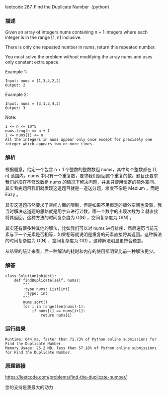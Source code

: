 leetcode  287. Find the Duplicate Number（python）




### 描述

Given an array of integers nums containing n + 1 integers where each integer is in the range [1, n] inclusive.

There is only one repeated number in nums, return this repeated number.

You must solve the problem without modifying the array nums and uses only constant extra space.



Example 1:

	Input: nums = [1,3,4,2,2]
	Output: 2

	
Example 2:


	Input: nums = [3,1,3,4,2]
	Output: 3






Note:


	1 <= n <= 10^5
	nums.length == n + 1
	1 <= nums[i] <= n
	All the integers in nums appear only once except for precisely one integer which appears two or more times.

### 解析

根据题意，给定一个包含 n + 1 个整数的整数数组 nums，其中每个整数都在 [1, n] 范围内。nums 中只有一个重复数，要求我们返回这个重复的数。题目还要求我们必须在不修改数组 nums 的情况下解决问题，并且只使用恒定的额外空间。其实看完题目我们就发现这道题目就是一道送分题，难度不像是 Medium ，而是 Eazy 。

其实这道题虽然要求了空间方面的限制，但是如果不用恒定的额外空间也没事，我当时解决这道题的思路就是用字典进行计数，哪一个数字的出现次数为 2 就直接将其返回。这种方法的时间复杂度为 O(N) ，空间复杂度为 O(N) 。

其实还有很多种其他的解法，比如我们可以对 nums 进行排序，然后遍历当前元素与下一个元素是否相等，如果相等就说明是重复的元素直接将其返回。这种解法的时间复杂度为 O(N) ，空间复杂度为 O(1) 。这种解法明显更符合题意。

从结果的统计来看，后一种解法的耗时和内存的使用都明显比前一种解法更少。


### 解答
				

	class Solution(object):
	    def findDuplicate(self, nums):
	        """
	        :type nums: List[int]
	        :rtype: int
	        """
	        nums.sort()
	        for i in range(len(nums)-1):
	            if nums[i] == nums[i+1]:
	                return nums[i]

### 运行结果

	Runtime: 644 ms, faster than 71.73% of Python online submissions for Find the Duplicate Number.
	Memory Usage: 25.2 MB, less than 57.18% of Python online submissions for Find the Duplicate Number.


### 原题链接



https://leetcode.com/problems/find-the-duplicate-number/


您的支持是我最大的动力
